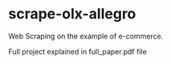 # scrape-olx-allegro
Web Scraping on the example of e-commerce.

Full project explained in full_paper.pdf file

